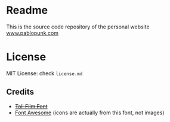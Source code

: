 # Readme
This is the source code repository of the personal website www.pablopunk.com

# License
MIT License: check `license.md`

## Credits
- ~~[Tall Film Font](http://www.1001freefonts.com/tall_films.font)~~
- [Font Awesome](https://github.com/FortAwesome/Font-Awesome) (icons are actually from this font, not images)
